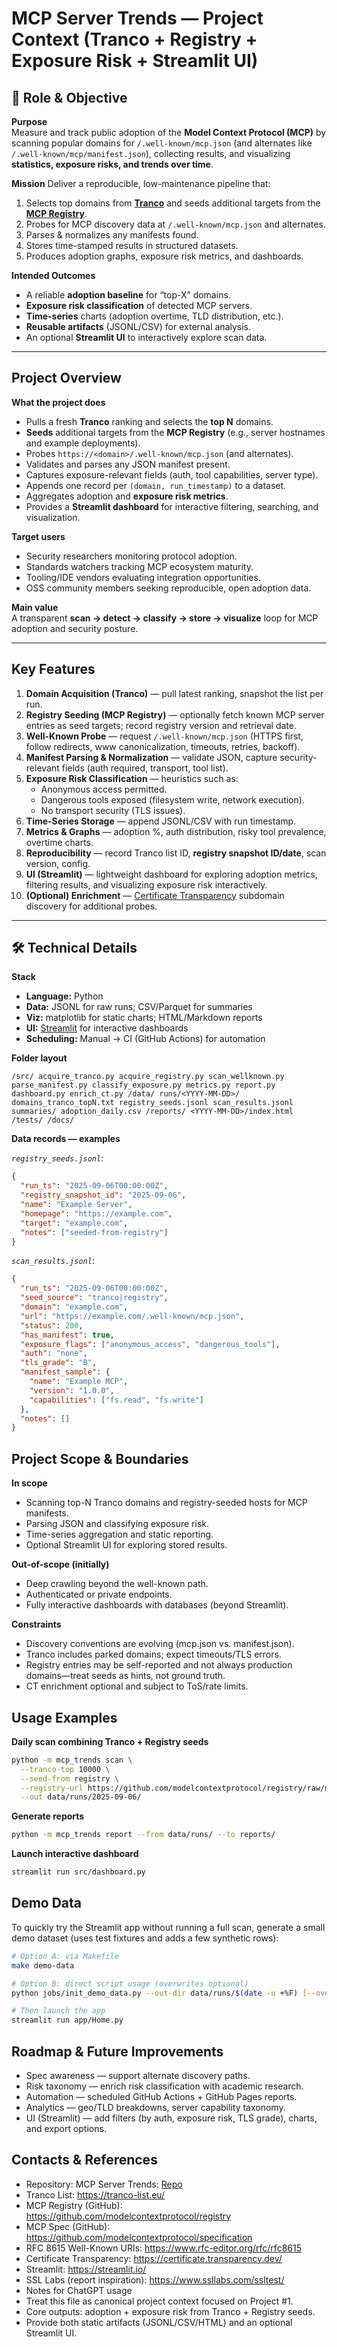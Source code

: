 # MCP Server Trends — Project Context (Tranco + Registry + Exposure Risk + Streamlit UI)

## 🎯 Role & Objective

**Purpose**  
Measure and track public adoption of the **Model Context Protocol (MCP)** by scanning popular domains for `/.well-known/mcp.json` (and alternates like `/.well-known/mcp/manifest.json`), collecting results, and visualizing **statistics, exposure risks, and trends over time**.

**Mission**
Deliver a reproducible, low-maintenance pipeline that:

1. Selects top domains from **[Tranco](https://tranco-list.eu/)** and seeds additional targets from the **[MCP Registry](https://github.com/modelcontextprotocol/registry)**.  
2. Probes for MCP discovery data at `/.well-known/mcp.json` and alternates.  
3. Parses & normalizes any manifests found.  
4. Stores time-stamped results in structured datasets.  
5. Produces adoption graphs, exposure risk metrics, and dashboards.  

**Intended Outcomes**  

* A reliable **adoption baseline** for “top-X” domains.  
* **Exposure risk classification** of detected MCP servers.  
* **Time-series** charts (adoption overtime, TLD distribution, etc.).  
* **Reusable artifacts** (JSONL/CSV) for external analysis.  
* An optional **Streamlit UI** to interactively explore scan data.  

---

## Project Overview

**What the project does**  

* Pulls a fresh **Tranco** ranking and selects the **top N** domains.  
* **Seeds** additional targets from the **MCP Registry** (e.g., server hostnames and example deployments).  
* Probes `https://<domain>/.well-known/mcp.json` (and alternates).  
* Validates and parses any JSON manifest present.  
* Captures exposure-relevant fields (auth, tool capabilities, server type).  
* Appends one record per `(domain, run_timestamp)` to a dataset.  
* Aggregates adoption and **exposure risk metrics**.  
* Provides a **Streamlit dashboard** for interactive filtering, searching, and visualization.  

**Target users**  

* Security researchers monitoring protocol adoption.  
* Standards watchers tracking MCP ecosystem maturity.  
* Tooling/IDE vendors evaluating integration opportunities.  
* OSS community members seeking reproducible, open adoption data.  

**Main value**  
A transparent **scan → detect → classify → store → visualize** loop for MCP adoption and security posture.

---

## Key Features

1. **Domain Acquisition (Tranco)** — pull latest ranking, snapshot the list per run.  
2. **Registry Seeding (MCP Registry)** — optionally fetch known MCP server entries as seed targets; record registry version and retrieval date.  
3. **Well-Known Probe** — request `/.well-known/mcp.json` (HTTPS first, follow redirects, www canonicalization, timeouts, retries, backoff).  
4. **Manifest Parsing & Normalization** — validate JSON, capture security-relevant fields (auth required, transport, tool list).  
5. **Exposure Risk Classification** — heuristics such as:  
   * Anonymous access permitted.  
   * Dangerous tools exposed (filesystem write, network execution).  
   * No transport security (TLS issues).  
6. **Time-Series Storage** — append JSONL/CSV with run timestamp.  
7. **Metrics & Graphs** — adoption %, auth distribution, risky tool prevalence, overtime charts.  
8. **Reproducibility** — record Tranco list ID, **registry snapshot ID/date**, scan version, config.  
9. **UI (Streamlit)** — lightweight dashboard for exploring adoption metrics, filtering results, and visualizing exposure risk interactively.  
10. **(Optional) Enrichment** — [Certificate Transparency](https://certificate.transparency.dev/) subdomain discovery for additional probes.  

---

## 🛠 Technical Details

**Stack**  

* **Language:** Python  
* **Data:** JSONL for raw runs; CSV/Parquet for summaries  
* **Viz:** matplotlib for static charts; HTML/Markdown reports  
* **UI:** [Streamlit](https://streamlit.io/) for interactive dashboards  
* **Scheduling:** Manual → CI (GitHub Actions) for automation  

**Folder layout**  

`/src/
    acquire_tranco.py
    acquire_registry.py
    scan_wellknown.py
    parse_manifest.py
    classify_exposure.py
    metrics.py
    report.py
    dashboard.py
    enrich_ct.py
/data/
    runs/<YYYY-MM-DD>/
        domains_tranco_topN.txt
        registry_seeds.jsonl
        scan_results.jsonl
        summaries/
        adoption_daily.csv
/reports/
    <YYYY-MM-DD>/index.html
/tests/
/docs/`

**Data records — examples**  

*`registry_seeds.jsonl`*:

```json
{
  "run_ts": "2025-09-06T00:00:00Z",
  "registry_snapshot_id": "2025-09-06",
  "name": "Example Server",
  "homepage": "https://example.com",
  "target": "example.com",
  "notes": ["seeded-from-registry"]
}
```

*`scan_results.jsonl`*:

```json
{
  "run_ts": "2025-09-06T00:00:00Z",
  "seed_source": "tranco|registry",
  "domain": "example.com",
  "url": "https://example.com/.well-known/mcp.json",
  "status": 200,
  "has_manifest": true,
  "exposure_flags": ["anonymous_access", "dangerous_tools"],
  "auth": "none",
  "tls_grade": "B",
  "manifest_sample": {
    "name": "Example MCP",
    "version": "1.0.0",
    "capabilities": ["fs.read", "fs.write"]
  },
  "notes": []
}
```

## Project Scope & Boundaries

**In scope**  

* Scanning top-N Tranco domains and registry-seeded hosts for MCP manifests.
* Parsing JSON and classifying exposure risk.
* Time-series aggregation and static reporting.
* Optional Streamlit UI for exploring stored results.

**Out-of-scope (initially)**

* Deep crawling beyond the well-known path.
* Authenticated or private endpoints.
* Fully interactive dashboards with databases (beyond Streamlit).

**Constraints**

* Discovery conventions are evolving (mcp.json vs. manifest.json).
* Tranco includes parked domains; expect timeouts/TLS errors.
* Registry entries may be self-reported and not always production domains—treat seeds as hints, not ground truth.
* CT enrichment optional and subject to ToS/rate limits.


## Usage Examples

**Daily scan combining Tranco + Registry seeds**
```bash
python -m mcp_trends scan \
  --tranco-top 10000 \
  --seed-from registry \
  --registry-url https://github.com/modelcontextprotocol/registry/raw/main/registry.json \
  --out data/runs/2025-09-06/
```

**Generate reports**
```bash
python -m mcp_trends report --from data/runs/ --to reports/
```

**Launch interactive dashboard**

```bash
streamlit run src/dashboard.py
```

## Demo Data

To quickly try the Streamlit app without running a full scan, generate a small demo dataset (uses test fixtures and adds a few synthetic rows):

```bash
# Option A: via Makefile
make demo-data

# Option B: direct script usage (overwrites optional)
python jobs/init_demo_data.py --out-dir data/runs/$(date -u +%F) [--overwrite]

# Then launch the app
streamlit run app/Home.py
```

## Roadmap & Future Improvements

* Spec awareness — support alternate discovery paths.
* Risk taxonomy — enrich risk classification with academic research.
* Automation — scheduled GitHub Actions + GitHub Pages reports.
* Analytics — geo/TLD breakdowns, server capability taxonomy.
* UI (Streamlit) — add filters (by auth, exposure risk, TLS grade), charts, and export options.

## Contacts & References

* Repository: MCP Server Trends: [Repo](https://github.com/phunold/MCP-server-trends)
* Tranco List: https://tranco-list.eu/
* MCP Registry (GitHub): https://github.com/modelcontextprotocol/registry
* MCP Spec (GitHub): https://github.com/modelcontextprotocol/specification
* RFC 8615 Well-Known URIs: https://www.rfc-editor.org/rfc/rfc8615
* Certificate Transparency: https://certificate.transparency.dev/
* Streamlit: https://streamlit.io/
* SSL Labs (report inspiration): https://www.ssllabs.com/ssltest/
* Notes for ChatGPT usage
* Treat this file as canonical project context focused on Project #1.
* Core outputs: adoption + exposure risk from Tranco + Registry seeds.
* Provide both static artifacts (JSONL/CSV/HTML) and an optional Streamlit UI.
